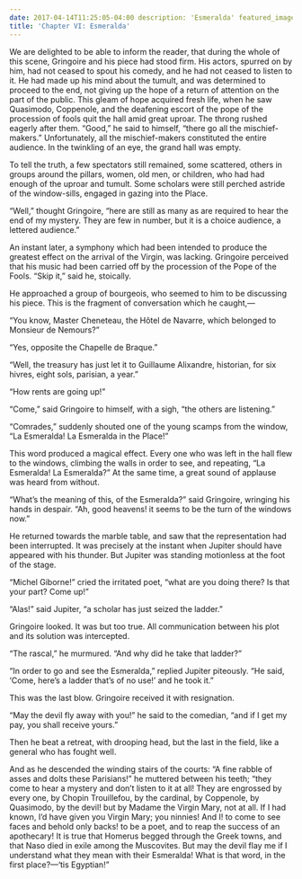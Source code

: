 ```yaml
---
date: 2017-04-14T11:25:05-04:00 description: 'Esmeralda' featured_image: '/images/esmeralda.jpg' tags: []
title: 'Chapter VI: Esmeralda'
---
```


We are delighted to be able to inform the reader, that during the whole of this scene, Gringoire and his piece had stood
firm. His actors, spurred on by him, had not ceased to spout his comedy, and he had not ceased to listen to it. He had
made up his mind about the tumult, and was determined to proceed to the end, not giving up the hope of a return of
attention on the part of the public. This gleam of hope acquired fresh life, when he saw Quasimodo, Coppenole, and the
deafening escort of the pope of the procession of fools quit the hall amid great uproar. The throng rushed eagerly after
them. “Good,” he said to himself, “there go all the mischief-makers.” Unfortunately, all the mischief-makers constituted
the entire audience. In the twinkling of an eye, the grand hall was empty.

To tell the truth, a few spectators still remained, some scattered, others in groups around the pillars, women, old men,
or children, who had had enough of the uproar and tumult. Some scholars were still perched astride of the window-sills,
engaged in gazing into the Place.

“Well,” thought Gringoire, “here are still as many as are required to hear the end of my mystery. They are few in
number, but it is a choice audience, a lettered audience.”

An instant later, a symphony which had been intended to produce the greatest effect on the arrival of the Virgin, was
lacking. Gringoire perceived that his music had been carried off by the procession of the Pope of the Fools. “Skip it,”
said he, stoically.

He approached a group of bourgeois, who seemed to him to be discussing his piece. This is the fragment of conversation
which he caught,—

“You know, Master Cheneteau, the Hôtel de Navarre, which belonged to Monsieur de Nemours?”

“Yes, opposite the Chapelle de Braque.”

“Well, the treasury has just let it to Guillaume Alixandre, historian, for six hivres, eight sols, parisian, a year.”

“How rents are going up!”

“Come,” said Gringoire to himself, with a sigh, “the others are listening.”

“Comrades,” suddenly shouted one of the young scamps from the window, “La Esmeralda! La Esmeralda in the Place!”

This word produced a magical effect. Every one who was left in the hall flew to the windows, climbing the walls in order
to see, and repeating, “La Esmeralda! La Esmeralda?” At the same time, a great sound of applause was heard from without.

“What’s the meaning of this, of the Esmeralda?” said Gringoire, wringing his hands in despair. “Ah, good heavens! it
seems to be the turn of the windows now.”

He returned towards the marble table, and saw that the representation had been interrupted. It was precisely at the
instant when Jupiter should have appeared with his thunder. But Jupiter was standing motionless at the foot of the
stage.

“Michel Giborne!” cried the irritated poet, “what are you doing there? Is that your part? Come up!”

“Alas!” said Jupiter, “a scholar has just seized the ladder.”

Gringoire looked. It was but too true. All communication between his plot and its solution was intercepted.

“The rascal,” he murmured. “And why did he take that ladder?”

“In order to go and see the Esmeralda,” replied Jupiter piteously. “He said, ‘Come, here’s a ladder that’s of no use!’
and he took it.”

This was the last blow. Gringoire received it with resignation.

“May the devil fly away with you!” he said to the comedian, “and if I get my pay, you shall receive yours.”

Then he beat a retreat, with drooping head, but the last in the field, like a general who has fought well.

And as he descended the winding stairs of the courts: “A fine rabble of asses and dolts these Parisians!” he muttered
between his teeth; “they come to hear a mystery and don’t listen to it at all! They are engrossed by every one, by
Chopin Trouillefou, by the cardinal, by Coppenole, by Quasimodo, by the devil! but by Madame the Virgin Mary, not at
all. If I had known, I’d have given you Virgin Mary; you ninnies! And I! to come to see faces and behold only backs! to
be a poet, and to reap the success of an apothecary! It is true that Homerus begged through the Greek towns, and that
Naso died in exile among the Muscovites. But may the devil flay me if I understand what they mean with their Esmeralda!
What is that word, in the first place?—‘tis Egyptian!”
